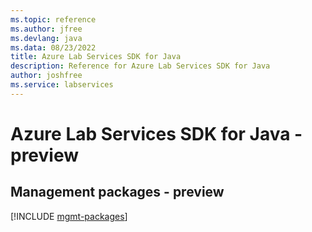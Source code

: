```yaml
---
ms.topic: reference
ms.author: jfree
ms.devlang: java
ms.data: 08/23/2022
title: Azure Lab Services SDK for Java
description: Reference for Azure Lab Services SDK for Java
author: joshfree
ms.service: labservices
---
```

# Azure Lab Services SDK for Java - preview

## Management packages - preview
[!INCLUDE [mgmt-packages](lab-services-mgmt-index.md)]